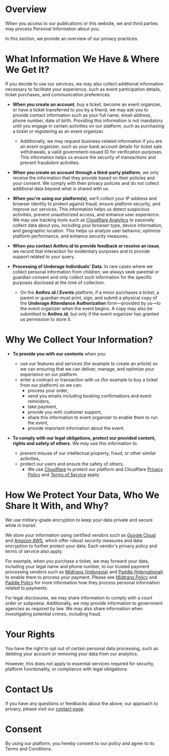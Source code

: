 # Overview
When you access to our publications or this website, we and third parties may process Personal Information about you.

In this section, we provide an overview of our privacy practices.


# What Information We Have & Where We Get It?
If you decide to use our services, we may also collect additional information necessary to facilitate your experience, such as event participation details, ticket purchases, and communication preferences.

- **When you create an account**, buy a ticket, become an event organizer, or have a ticket transferred to you by a friend, we may ask you to provide contact information such as your full name, email address, phone number, date of birth.
Providing this information is not mandatory until you engage in certain activities on our platform, such as purchasing a ticket or registering as an event organizer.
  - Additionally, we may request business-related information if you are an event organizer, such as your bank account details for ticket sale withdrawals, a valid government-issued ID for verification purposes. This information helps us ensure the security of transactions and prevent fraudulent activities.

- **When you create an account through a third-party platform**, we only receive the information that they provide based on their policies and your consent. We comply with their privacy policies and do not collect additional data beyond what is shared with us.

- **When you're using our platform(s)**, we'll collect your IP address and browser identity to protect against fraud, ensure platform security, and improve our services. This information helps us detect suspicious activities, prevent unauthorized access, and enhance user experience.
We may use tracking tools such as [Cloudflare Analytics](https://www.cloudflare.com/web-analytics/) to passively collect data about you, including your browser type, device information, and geographic location. This helps us analyze user behavior, optimize platform performance, and enhance security measures.

- **When you contact Anthro.id to provide feedback or resolve an issue**, we record that interaction for evidentiary purposes and to provide support related to your query.

- **Processing of Underage Individuals' Data**. In rare cases where we collect personal information from children, we always seek parental or guardian consent and only collect such information for the specific purposes disclosed at the time of collection.
  - On the **Anthro.id / Events** platform, if a minor purchases a ticket, a parent or guardian must print, sign, and submit a physical copy of the **Underage Attendance Authorization** form—provided by us—to the event organizer when the event begins. A copy may also be submitted to **Anthro.id**, but only if the event organizer has granted us permission to store it.


# Why We Collect Your Information?
- **To provide you with our contents** when you:
  - use our features and services (for example to create an article) so we can ensuring that we can deliver, manage, and optimize your experience on our platform.
  - enter a contract or transaction with us (for example to buy a ticket from our platform) so we can:
    - process your order,
    - send you emails including booking confirmations and event reminders,
    - take payment,
    - provide you with customer support,
    - share this information to event organizer to enable them to run the event,
    - provide important information about the event.

- **To comply with our legal obligations, protect our provided content, rights and safety of others**. We may use this information to:
  - prevent misuse of our intellectual property, fraud, or other similar activities,
  - protect our users and ensure the safety of others.
    - We use [Cloudflare](https://cloudflare.com) to protect our platform and Cloudflare [Privacy Policy](https://cloudflare.com/privacy) and [Terms of Service](https://www.cloudflare.com/website-terms/) apply.


# How We Protect Your Data, Who We Share It With, and Why?
We use military-grade encryption to keep your data private and secure while in transit.

We store your information using certified vendors such as [Google Cloud](https://cloud.google.com) and [Amazon AWS](https://aws.amazon.com/), which offer robust security measures and data encryption to further protect your data. Each vendor's privacy policy and terms of service also apply.

For example, when you purchase a ticket, we may forward your data, including your legal name and phone number, to our trusted payment processing vendors such as [Midtrans (Indonesia)](https://midtrans.com) and [Paddle (International)](https://paddle.com) to enable them to process your payment. Please see [Midtrans Policy](https://midtrans.com/privacy-notice) and [Paddle Policy](https://www.paddle.com/legal/privacy) for more information how they process personal information related to payments.

For legal disclosures, we may share information to comply with a court order or subpoena. Additionally, we may provide information to government agencies as required by law. We may also share information when investigating potential crimes, including fraud.


# Your Rights
You have the right to opt out of certain personal data processing, such as deleting your account or removing your data from our analytics.

However, this does not apply to essential services required for security, platform functionality, or compliance with legal obligations.


# Contact Us
If you have any questions or feedbacks about the above, our approach to privacy, please visit our [contact page](/contact).


# Consent
By using our platform, you hereby consent to our policy and agree to its Terms and Conditions.
